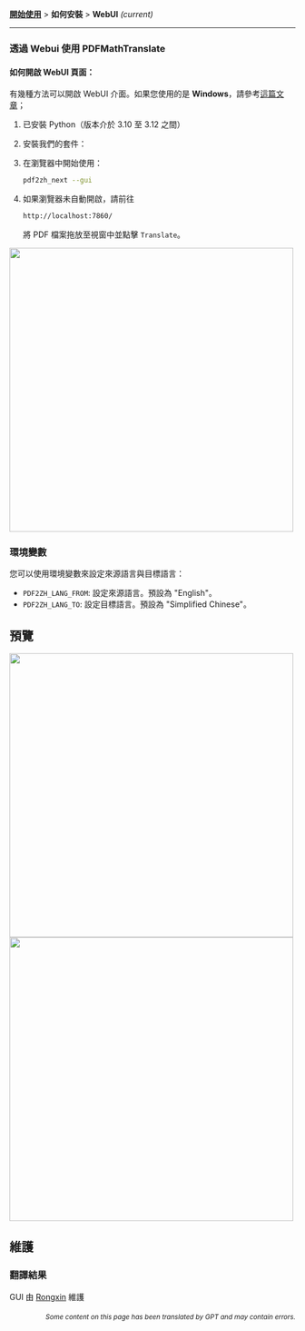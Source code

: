 [**開始使用**](./getting-started.md) > **如何安裝** > **WebUI** _(current)_

---

### 透過 Webui 使用 PDFMathTranslate

#### 如何開啟 WebUI 頁面：

有幾種方法可以開啟 WebUI 介面。如果您使用的是 **Windows**，請參考[這篇文章](./INSTALLATION_winexe.md)；

1. 已安裝 Python（版本介於 3.10 至 3.12 之間）

2. 安裝我們的套件：

3. 在瀏覽器中開始使用：

    ```bash
    pdf2zh_next --gui
    ```

4. 如果瀏覽器未自動開啟，請前往

    ```bash
    http://localhost:7860/
    ```

    將 PDF 檔案拖放至視窗中並點擊 `Translate`。

<!-- <img src="./images/gui.gif" width="500"/> -->
<img src='./../images/gui.gif' width="500"/>

### 環境變數

您可以使用環境變數來設定來源語言與目標語言：

- `PDF2ZH_LANG_FROM`: 設定來源語言。預設為 "English"。
- `PDF2ZH_LANG_TO`: 設定目標語言。預設為 "Simplified Chinese"。

## 預覽

<img src="./../images/before.png" width="500"/>
<img src="./../images/after.png" width="500"/>

## 維護

### 翻譯結果

GUI 由 [Rongxin](https://github.com/reycn) 維護

<div align="right"> 
<h6><small>Some content on this page has been translated by GPT and may contain errors.</small></h6>